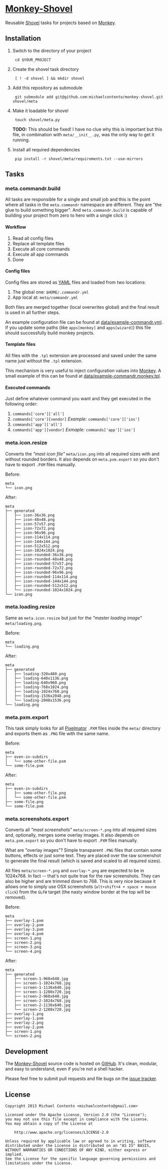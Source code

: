 # [Monkey-Shovel][]

Reusable [Shovel][] tasks for projects based on [Monkey][].

## Installation

1. Switch to the directory of your project

        cd $YOUR_PROJECT

1. Create the shovel task directory

        [ ! -d shovel ] && mkdir shovel

1. Add this repository as submodule

        git submodule add git@github.com:michaelcontento/monkey-shovel.git shovel/meta

1. Make it loadable for shovel

        touch shovel/meta.py

    **TODO:** This should be fixed! I have no clue why this is important but
    this file, in combination with `meta/__init__.py`, was the only way to get
    it running.

1. Install all required dependencies

        pip install -r shovel/meta/requirements.txt --use-mirrors

## Tasks

### meta.commandr.build

All tasks are responsible for a single and small job and this is the point where
all tasks in the `meta.commandr` namespace are different. They are "the glue
to build something bigger". And `meta.commandr.build` is capable of
building your project from zero to hero with a single click :)

#### Workflow

1. Read all config files
1. Replace all template files
1. Execute all core commands
1. Execute all app commands
1. Done

#### Config files

Config files are stored as [YAML][] files and loaded from two locations:

1. The global one: `$HOME/.commandr.yml`
1. App local at: `meta/commandr.yml`

Both files are merged together (local overwrites global) and the final result
is used in all further steps.

An example configuration file can be found at [data/example-commandr.yml][].
If you update some paths (like `apps[monkey]` and `apps[wizard]`) this file
should successfully build monkey projects.

#### Template files

All files with the `.tpl` extension are processed and saved under the same name
just without the `.tpl` extension.

This mechanism is very useful to inject configuration values into [Monkey][]. A
small example of this can be found at [data/example-commandr.monkey.tpl].

#### Executed commands

Just define whatever command you want and they get executed in the following
order:

1. `commands['core']['all']`
1. `commands['core'][vendor]` *Example:* `commands['core']['ios']`
1. `commands['app']['all']`
1. `commands['app'][vendor]` *Exmaple:* `commands['app']['ios']`

### meta.icon.resize

Converts the _"mast icon file"_ `meta/icon.png` into all required sizes with and
without rounded borders. It also depends on `meta.pxm.export` so you don't have
to export `.PXM` files manually.

Before:

    meta
    └── icon.png

After:

    meta
    ├── generated
    │   ├── icon-36x36.png
    │   ├── icon-48x48.png
    │   ├── icon-57x57.png
    │   ├── icon-72x72.png
    │   ├── icon-96x96.png
    │   ├── icon-114x114.png
    │   ├── icon-144x144.png
    │   ├── icon-512x512.png
    │   ├── icon-1024x1024.png
    │   ├── icon-rounded-36x36.png
    │   ├── icon-rounded-48x48.png
    │   ├── icon-rounded-57x57.png
    │   ├── icon-rounded-72x72.png
    │   ├── icon-rounded-96x96.png
    │   ├── icon-rounded-114x114.png
    │   ├── icon-rounded-144x144.png
    │   ├── icon-rounded-512x512.png
    │   └── icon-rounded-1024x1024.png
    └── icon.png

### meta.loading.resize

Same as `meta.icon.resize` but just for the _"master loading image"_
`meta/loading.png`.

Before:

    meta
    └── loading.png

After:

    meta
    ├── generated
    │   ├── loading-320x480.png
    │   ├── loading-640x1136.png
    │   ├── loading-640x960.png
    │   ├── loading-768x1024.png
    │   ├── loading-1024x768.png
    │   ├── loading-1536x2048.png
    │   └── loading-2048x1536.png
    └── loading.png

### meta.pxm.export

This task simply looks for all [Pixelmator][] `.PXM` files inside the `meta/`
directory and exports them as `.PNG` file with the same name.

Before:

    meta
    ├── even-in-subdirs
    │   └── some-other-file.pxm
    └── some-file.pxm

After:

    meta
    ├── even-in-subdirs
    │   ├── some-other-file.png
    │   └── some-other-file.pxm
    ├── some-file.png
    └── some-file.pxm

### meta.screenshots.export

Converts all _"mast screenshots"_ `meta/screen-*.png` into all required sizes
and, optionally, merges some overlay images. It also depends on `meta.pxm.export`
so you don't have to export `.PXM` files manually.

What are "overlay images"? Simple transparent `.PNG` files that contain some
buttons, effects or just some text. They are placed over the raw screenshot
to generate the final result (which is saved and scaled to all required sizes).

All files `meta/screen-*.png` and `overlay-*.png` are expected to be in
1024x768. In fact -- that's not quite true for the raw screenshots. They can
also be higher and are trimmed down to 768. This is very nice because it allows
one to simply use OSX screenshots (`alt+shift+4 + space + mouse click`) from the
`GLFW` target (the nasty window border at the top will be removed).

Before:

    meta
    ├── overlay-1.pxm
    ├── overlay-2.pxm
    ├── overlay-3.pxm
    ├── overlay-4.pxm
    ├── screen-1.png
    ├── screen-2.png
    ├── screen-3.png
    └── screen-4.png

After:

    meta
    ├── generated
    │   ├── screen-1-960x640.jpg
    │   ├── screen-1-1024x768.jpg
    │   ├── screen-1-1136x640.jpg
    │   ├── screen-1-1280x720.jpg
    │   ├── screen-2-960x640.jpg
    │   ├── screen-2-1024x768.jpg
    │   ├── screen-2-1136x640.jpg
    │   └── screen-2-1280x720.jpg
    ├── overlay-1.png
    ├── overlay-1.pxm
    ├── overlay-2.png
    ├── overlay-2.pxm
    ├── screen-1.png
    └── screen-2.png

## Development

The [Monkey-Shovel][] source code is hosted on [GitHub][]. It's clean, modular,
and easy to understand, even if you're not a shell hacker.

Please feel free to submit pull requests and file bugs on the [issue tracker][].

## License

    Copyright 2013 Michael Contento <michaelcontento@gmail.com>

    Licensed under the Apache License, Version 2.0 (the "License");
    you may not use this file except in compliance with the License.
    You may obtain a copy of the License at

        http://www.apache.org/licenses/LICENSE-2.0

    Unless required by applicable law or agreed to in writing, software
    distributed under the License is distributed on an "AS IS" BASIS,
    WITHOUT WARRANTIES OR CONDITIONS OF ANY KIND, either express or implied.
    See the License for the specific language governing permissions and
    limitations under the License.

  [GitHub]: https://github.com
  [Monkey-Shovel]: https://github.com/michaelcontento/monkey-shovel
  [issue tracker]: https://github.com/michaelcontento/monkey-shovel/issues
  [Pixelmator]: www.pixelmator.com
  [Monkey]: http://monkeycoder.co.nz/
  [YAML]: http://en.wikipedia.org/wiki/YAML
  [Shovel]: https://github.com/seomoz/shovel
  [data/example-commandr.yml]: http://github.com/michaelcontento/monkey-shovel/tree/master/data/example-commandr.yml
  [data/example-commandr.monkey.tpl]: http://github.com/michaelcontento/monkey-shovel/tree/master/data/example-commandr.monkey.tpl
